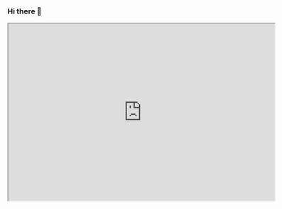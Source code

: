 ### Hi there 👋



<iframe src="https://nighthawkk.github.io/Nighthawk/" width="600" height="400"></iframe>

<!-- ![GitHub Stats](https://github-readme-stats.vercel.app/api?username=nighthawkk&theme=dark&show_icons=true)  -->
<!-- ![Top Langs](https://github-readme-stats.vercel.app/api/top-langs/?username=nighthawkk&theme=dark) -->
